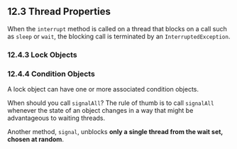 ## 12.3 Thread Properties

When the `interrupt` method is called on a thread that blocks on a call such as `sleep` or `wait`, the blocking call is terminated by an `InterruptedException`.

### 12.4.3 Lock Objects

### 12.4.4 Condition Objects

A lock object can have one or more associated condition objects.

When should you call `signalAll`? The rule of thumb is to call `signalAll` whenever the state of an object changes in a way that might be advantageous to waiting threads.

Another method, `signal`, unblocks **only a single thread from the wait set, chosen at random**.
